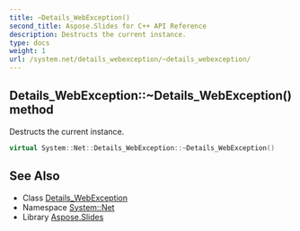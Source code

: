 ```yaml
---
title: ~Details_WebException()
second_title: Aspose.Slides for C++ API Reference
description: Destructs the current instance.
type: docs
weight: 1
url: /system.net/details_webexception/~details_webexception/
---
```

## Details_WebException::~Details_WebException() method


Destructs the current instance.

```cpp
virtual System::Net::Details_WebException::~Details_WebException()
```

## See Also

* Class [Details_WebException](../)
* Namespace [System::Net](../../)
* Library [Aspose.Slides](../../../)